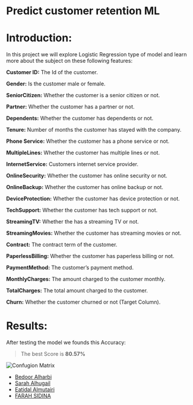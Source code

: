 # Predict customer retention ML

<a id='Introduction'></a>
# Introduction:
In this project we will explore Logistic Regression type of model and learn more about the subject on these following features:

**Customer ID:** The Id of the customer.

**Gender:** Is the customer male or female.

**SeniorCitizen:** Whether the customer is a senior citizen or not.

**Partner:** Whether the customer has a partner or not.

**Dependents:** Whether the customer has dependents or not.

**Tenure:** Number of months the customer has stayed with the company.

**Phone Service:** Whether the customer has a phone service or not.

**MultipleLines:** Whether the customer has multiple lines or not.

**InternetService:** Customers internet service provider.

**OnlineSecurity:** Whether the customer has online security or not.

**OnlineBackup:** Whether the customer has online backup or not.

**DeviceProtection:** Whether the customer has device protection or not.

**TechSupport:** Whether the customer has tech support or not.

**StreamingTV:** Whether the has a streaming TV or not.

**StreamingMovies:** Whether the customer has streaming movies or not.

**Contract:** The contract term of the customer.

**PaperlessBilling:** Whether the customer has paperless billing or not.

**PaymentMethod:** The customer’s payment method.

**MonthlyCharges:** The amount charged to the customer monthly.

**TotalCharges:** The total amount charged to the customer.

**Churn:** Whether the customer churned or not (Target Column).


<a id='Results'></a>
# Results:
After testing the model we founds this Accuracy:

> The best Score is **80.57%**

![Confugion Matrix](Yellow_taxi.jpg)

<a id='Group Members'></a>
- [Bedoor Alharbi](https://github.com/ibedoor)
- [Sarah Alhugail](https://github.com/SarahAlhugail)
- [Eatidal Almutairi](https://github.com/eatidal)
- [FARAH SIDINA](https://github.com/faro7ah)



